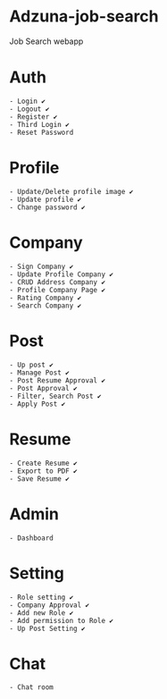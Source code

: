 # Adzuna-job-search
Job Search webapp

# Auth
    - Login ✔️
    - Logout ✔️
    - Register ✔️
    - Third Login ✔️
    - Reset Password
# Profile
    - Update/Delete profile image ✔️
    - Update profile ✔️
    - Change password ✔️
# Company
    - Sign Company ✔️
    - Update Profile Company ✔️
    - CRUD Address Company ✔️
    - Profile Company Page ✔️
    - Rating Company ✔️
    - Search Company ✔️
# Post
    - Up post ✔️
    - Manage Post ✔️
    - Post Resume Approval ✔️
    - Post Approval ✔️
    - Filter, Search Post ✔️
    - Apply Post ✔️
# Resume
    - Create Resume ✔️
    - Export to PDF ✔️
    - Save Resume ✔️
# Admin
    - Dashboard
# Setting
    - Role setting ✔️
    - Company Approval ✔️
    - Add new Role ✔️
    - Add permission to Role ✔️
    - Up Post Setting ✔️
# Chat
    - Chat room
